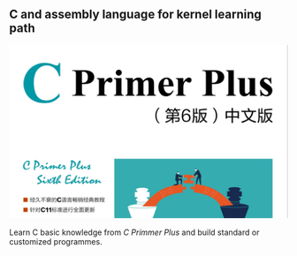 ## C and assembly language for kernel learning path

![](https://github.com/Alberthua-Perl/kernel-c-assembly/blob/master/c-primer-plus-book.jpg)

Learn C basic knowledge from *C Primmer Plus* and build standard or customized programmes.
